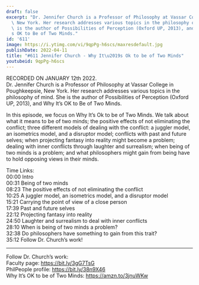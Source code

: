 ```yaml
---
draft: false
excerpt: "Dr. Jennifer Church is a Professor of Philosophy at Vassar College in Poughkeepsie,\
  \ New York. Her research addresses various topics in the philosophy of mind. She\
  \ is the author of Possibilities of Perception (Oxford UP, 2013), and Why It\u2019\
  s OK to Be of Two Minds."
id: '611'
image: https://i.ytimg.com/vi/9qpPg-h6scs/maxresdefault.jpg
publishDate: 2022-04-11
title: "#611 Jennifer Church - Why It\u2019s Ok to be of Two Minds"
youtubeid: 9qpPg-h6scs
---
```

RECORDED ON JANUARY 12th 2022.  
Dr. Jennifer Church is a Professor of Philosophy at Vassar College in Poughkeepsie, New York. Her research addresses various topics in the philosophy of mind. She is the author of Possibilities of Perception (Oxford UP, 2013), and Why It’s OK to Be of Two Minds.

In this episode, we focus on Why It’s Ok to be of Two Minds. We talk about what it means to be of two minds; the positive effects of not eliminating the conflict; three different models of dealing with the conflict: a juggler model, an isometrics model, and a disruptor model; conflicts with past and future selves; when projecting fantasy into reality might become a problem; dealing with inner conflicts through laughter and surrealism; when being of two minds is a problem; and what philosophers might gain from being have to hold opposing views in their minds.

Time Links:  
00:00 Intro  
00:31  Being of two minds  
08:23  The positive effects of not eliminating the conflict  
10:25  A juggler model, an isometrics model, and a disruptor model  
15:21  Carrying the point of view of a close person  
17:39  Past and future selves  
22:12  Projecting fantasy into reality  
24:50  Laughter and surrealism to deal with inner conflicts  
28:10  When is being of two minds a problem?  
32:38  Do philosophers have something to gain from this trait?  
35:12  Follow Dr. Church’s work!

---

Follow Dr. Church’s work:  
Faculty page: https://bit.ly/3gG7TsG  
PhilPeople profile: https://bit.ly/38n9X46  
Why It’s OK to be of Two Minds: https://amzn.to/3jnuWKw
